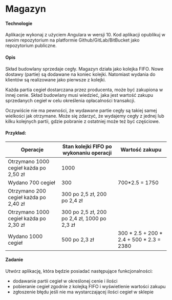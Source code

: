 # Magazyn

#### Technologie

Aplikacje wykonaj z użyciem Angulara w wersji 10. Kod aplikacji opublikuj w swoim repozytorium na platformie Github/GitLab/BitBucket jako repozytorium publiczne.

#### Opis

Skład budowlany sprzedaje cegły. Magazyn działa jako kolejka FIFO. Nowe dostawy (partie) są dodawane na koniec kolejki. Natomiast wydania do klientów są realizowane jako pierwsze z kolejki.

Każda partia cegieł dostarczana przez producenta, może być zakupiona w innej cenie. Skład budowlany musi wiedzieć, jaka jest wartość zakupu sprzedanych cegieł w celu określenia opłacalności transakcji.

Oczywiście nie ma pewności, że wydawane partie cegły są takiej samej wielkości jak otrzymane. Może się zdarzyć, że wydajemy cegły z jednej lub kilku kolejnych partii, gdzie pobranie z ostatniej może też być częściowe.

#### Przykład:

|Operacje|Stan kolejki FIFO po wykonaniu operacji|Wartość zakupu|
|---|---|---|
|Otrzymano 1000 cegieł każda po 2,50 zł|1000|
|Wydano 700 cegieł|300|700*2.5 = 1750|
|Otrzymano 200 cegieł każda po 2,40 zł|300 po 2,5 zł, 200 po 2,4 zł|	
|Otrzymano 1000 cegieł każda po 2,30 zł|300 po 2,5 zł, 200 po 2,4 zł, 1000 po 2,3 zł|
|Wydano 1000 cegieł|500 po 2,3 zł| 300 \* 2.5 + 200 \* 2.4 + 500 \* 2.3 = 2380

#### Zadanie 

Utwórz aplikację, która będzie posiadać następujące funkcjonalności:
- dodawanie partii cegieł w określonej cenie i ilości
- pobieranie cegieł zgodnie z kolejką FIFO i wyświetlenie wartości zakupu
- zgłoszenie błędu jeśli nie ma wystarczającej ilości cegieł w sklepie
          
